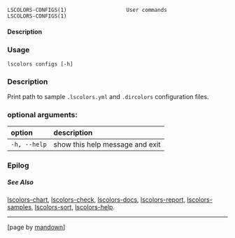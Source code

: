 	LSCOLORS-CONFIGS(1)                   User commands                   LSCOLORS-CONFIGS(1)

#### Description

### Usage

```
lscolors configs [-h]
```

### Description

Print path to sample `.lscolors.yml` and `.dircolors` configuration files.

### optional arguments:
| option | description |
|:------ |:----------- |
| `-h, --help` | show this help message and exit |

### Epilog

##### See Also

[lscolors-chart](chart.md), [lscolors-check](check.md), [lscolors-docs](docs.md), [lscolors-report](report.md), [lscolors-samples](samples.md), [lscolors-sort](sort.md), [lscolors-help](help.md).

----------------------------------------------------------
[page by [mandown](https://github.com/russellane/mandown)]
